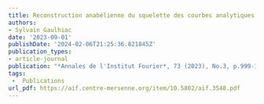 ```yaml
---
title: Reconstruction anabélienne du squelette des courbes analytiques
authors:
- Sylvain Gaulhiac
date: '2023-09-01'
publishDate: '2024-02-06T21:25:36.821845Z'
publication_types:
- article-journal
publication: "*Annales de l'Institut Fourier*, 73 (2023), No.3, p.999-1084"
tags:  
 -  Publications
url_pdf: https://aif.centre-mersenne.org/item/10.5802/aif.3548.pdf
---
```

